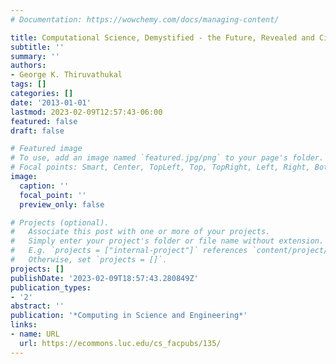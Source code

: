 ```yaml
---
# Documentation: https://wowchemy.com/docs/managing-content/

title: Computational Science, Demystified - the Future, Revealed and CiSE, 2013
subtitle: ''
summary: ''
authors:
- George K. Thiruvathukal
tags: []
categories: []
date: '2013-01-01'
lastmod: 2023-02-09T12:57:43-06:00
featured: false
draft: false

# Featured image
# To use, add an image named `featured.jpg/png` to your page's folder.
# Focal points: Smart, Center, TopLeft, Top, TopRight, Left, Right, BottomLeft, Bottom, BottomRight.
image:
  caption: ''
  focal_point: ''
  preview_only: false

# Projects (optional).
#   Associate this post with one or more of your projects.
#   Simply enter your project's folder or file name without extension.
#   E.g. `projects = ["internal-project"]` references `content/project/deep-learning/index.md`.
#   Otherwise, set `projects = []`.
projects: []
publishDate: '2023-02-09T18:57:43.280849Z'
publication_types:
- '2'
abstract: ''
publication: '*Computing in Science and Engineering*'
links:
- name: URL
  url: https://ecommons.luc.edu/cs_facpubs/135/
---
```

